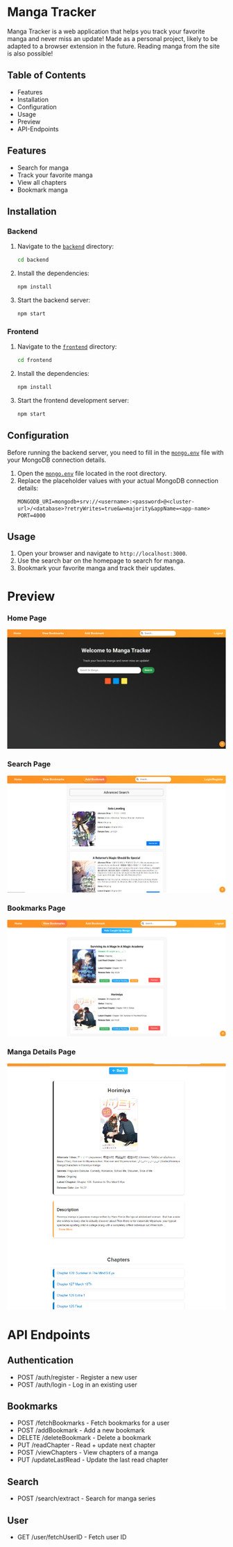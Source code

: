 # Manga Tracker

Manga Tracker is a web application that helps you track your favorite manga and never miss an update! Made as a personal project, likely to be adapted to a browser extension in the future. Reading manga from the site is also possible!

## Table of Contents

- Features
- Installation
- Configuration
- Usage
- Preview
- API-Endpoints

## Features

- Search for manga
- Track your favorite manga
- View all chapters
- Bookmark manga

## Installation

### Backend

1. Navigate to the [`backend`](command:_github.copilot.openRelativePath?%5B%7B%22scheme%22%3A%22file%22%2C%22authority%22%3A%22%22%2C%22path%22%3A%22%2Fc%3A%2FUsers%2Fmoham%2F.vscode%2FManga-Tracker%2Fbackend%22%2C%22query%22%3A%22%22%2C%22fragment%22%3A%22%22%7D%2C%22cfb9b299-b0d8-4675-93a2-3f39c699b6b6%22%5D "c:\Users\moham\.vscode\Manga-Tracker\backend") directory:
    ```sh
    cd backend
    ```
2. Install the dependencies:
    ```sh
    npm install
    ```
3. Start the backend server:
    ```sh
    npm start
    ```

### Frontend

1. Navigate to the [`frontend`](command:_github.copilot.openRelativePath?%5B%7B%22scheme%22%3A%22file%22%2C%22authority%22%3A%22%22%2C%22path%22%3A%22%2Fc%3A%2FUsers%2Fmoham%2F.vscode%2FManga-Tracker%2Ffrontend%22%2C%22query%22%3A%22%22%2C%22fragment%22%3A%22%22%7D%2C%22cfb9b299-b0d8-4675-93a2-3f39c699b6b6%22%5D "c:\Users\moham\.vscode\Manga-Tracker\frontend") directory:
    ```sh
    cd frontend
    ```
2. Install the dependencies:
    ```sh
    npm install
    ```
3. Start the frontend development server:
    ```sh
    npm start
    ```

## Configuration

Before running the backend server, you need to fill in the [`mongo.env`](command:_github.copilot.openRelativePath?%5B%7B%22scheme%22%3A%22file%22%2C%22authority%22%3A%22%22%2C%22path%22%3A%22%2Fc%3A%2FUsers%2Fmoham%2F.vscode%2FManga-Tracker%2Fmongo.env%22%2C%22query%22%3A%22%22%2C%22fragment%22%3A%22%22%7D%2C%22cfb9b299-b0d8-4675-93a2-3f39c699b6b6%22%5D "c:\Users\moham\.vscode\Manga-Tracker\mongo.env") file with your MongoDB connection details.

1. Open the [`mongo.env`](command:_github.copilot.openRelativePath?%5B%7B%22scheme%22%3A%22file%22%2C%22authority%22%3A%22%22%2C%22path%22%3A%22%2Fc%3A%2FUsers%2Fmoham%2F.vscode%2FManga-Tracker%2Fmongo.env%22%2C%22query%22%3A%22%22%2C%22fragment%22%3A%22%22%7D%2C%22cfb9b299-b0d8-4675-93a2-3f39c699b6b6%22%5D "c:\Users\moham\.vscode\Manga-Tracker\mongo.env") file located in the root directory.
2. Replace the placeholder values with your actual MongoDB connection details:
    ```env
    MONGODB_URI=mongodb+srv://<username>:<password>@<cluster-url>/<database>?retryWrites=true&w=majority&appName=<app-name>
    PORT=4000
    ```

## Usage

1. Open your browser and navigate to `http://localhost:3000`.
2. Use the search bar on the homepage to search for manga.
3. Bookmark your favorite manga and track their updates.

# Preview

### Home Page
![Home Page](images/home_page.png)

### Search Page
![Search Page](images/search_page.png)

### Bookmarks Page
![Manga Details Page](images/view_bookmarks_page.png)

### Manga Details Page
![Manga Details Page](images/manga_details_page.png)

# API Endpoints

## Authentication
- POST /auth/register - Register a new user
- POST /auth/login - Log in an existing user

## Bookmarks
- POST /fetchBookmarks - Fetch bookmarks for a user
- POST /addBookmark - Add a new bookmark
- DELETE /deleteBookmark - Delete a bookmark
- PUT /readChapter - Read + update next chapter 
- POST /viewChapters - View chapters of a manga
- PUT /updateLastRead - Update the last read chapter

## Search
- POST /search/extract - Search for manga series

## User
- GET /user/fetchUserID - Fetch user ID
